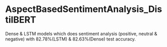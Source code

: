 # AspectBasedSentimentAnalysis_DistilBERT
Dense & LSTM models which does sentiment analysis (positive, neutral & negative) with 82.78%(LSTM) & 82.63%(Dense) test accuracy.
